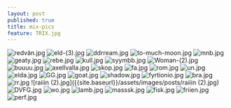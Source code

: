 ```yaml
---
layout: post
published: true
title: mix-pics
feature: TRIX.jpg
---
```

![redvän.jpg]({{site.baseurl}}/assets/images/posts/redvän.jpg)
![eld-(3).jpg]({{site.baseurl}}/assets/images/posts/eld-(3).jpg)
![ddrream.jpg]({{site.baseurl}}/assets/images/posts/ddrream.jpg)
![to-much-moon.jpg]({{site.baseurl}}/assets/images/posts/to-much-moon.jpg)
![mnb.jpg]({{site.baseurl}}/assets/images/posts/mnb.jpg)
![geaty.jpg]({{site.baseurl}}/assets/images/posts/geaty.jpg)
![rebe.jpg]({{site.baseurl}}/assets/images/posts/rebe.jpg)
![kull.jpg]({{site.baseurl}}/assets/images/posts/kull.jpg)
![syymbb.jpg]({{site.baseurl}}/assets/images/posts/syymbb.jpg)
![Woman-(2).jpg]({{site.baseurl}}/assets/images/posts/Woman-(2).jpg)
![buuuu.jpg]({{site.baseurl}}/assets/images/posts/buuuu.jpg)
![axellvalla.jpg]({{site.baseurl}}/assets/images/posts/axellvalla.jpg)
![skop.jpg]({{site.baseurl}}/assets/images/posts/skop.jpg)
![fa.jpg]({{site.baseurl}}/assets/images/posts/fa.jpg)
![rom.jpg]({{site.baseurl}}/assets/images/posts/rom.jpg)
![un.jpg]({{site.baseurl}}/assets/images/posts/un.jpg)
![elda.jpg]({{site.baseurl}}/assets/images/posts/elda.jpg)
![GG.jpg]({{site.baseurl}}/assets/images/posts/GG.jpg)
![goat.jpg]({{site.baseurl}}/assets/images/posts/goat.jpg)
![shadow.jpg]({{site.baseurl}}/assets/images/posts/shadow.jpg)
![fyrtionio.jpg]({{site.baseurl}}/assets/images/posts/fyrtionio.jpg)
![bra.jpg]({{site.baseurl}}/assets/images/posts/bra.jpg)
![rr.jpg]({{site.baseurl}}/assets/images/posts/rr.jpg)
![raiiin (2).jpg]({{site.baseurl}}/assets/images/posts/raiiin (2).jpg)
![DVFG.jpg]({{site.baseurl}}/assets/images/posts/DVFG.jpg)
![wo.jpg]({{site.baseurl}}/assets/images/posts/wo.jpg)
![lamb.jpg]({{site.baseurl}}/assets/images/posts/lamb.jpg)
![masssk.jpg]({{site.baseurl}}/assets/images/posts/masssk.jpg)
![fisk.jpg]({{site.baseurl}}/assets/images/posts/fisk.jpg)
![friien.jpg]({{site.baseurl}}/assets/images/posts/friien.jpg)
![perf.jpg]({{site.baseurl}}/assets/images/posts/perf.jpg)
